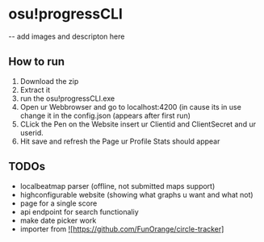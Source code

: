 # osu!progressCLI  

-- add images and descripton here

## How to run
1. Download the zip
2. Extract it
3. run the osu!progressCLI.exe
4. Open ur Webbrowser and go to localhost:4200 (in cause its in use change it in the config.json (appears after first run)
5. CLick the Pen on the Website insert ur Clientid and ClientSecret and ur userid.
6. Hit save and refresh the Page ur Profile Stats should appear

## TODOs

- localbeatmap parser (offline, not submitted maps support)
- highconfigurable website (showing what graphs u want and what not)
- page for a single score
- api endpoint for search functionaliy
- make date picker work
- importer from [!](circle-tracker)[https://github.com/FunOrange/circle-tracker]

